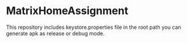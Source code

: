 # MatrixHomeAssignment


This repository includes 
keystore.properties file in the root path you can generate apk as release or debug mode.
